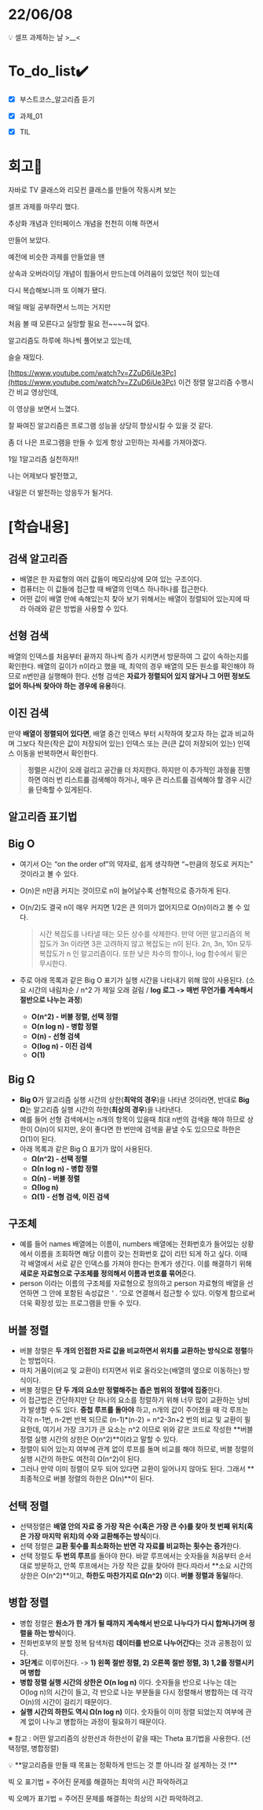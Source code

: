 # 22/06/08
<aside>
💡 셀프 과제하는 날  >__<

</aside>

# To_do_list✔️



- [x]  부스트코스_알고리즘 듣기
- [x]  과제_01
- [x]  TIL



# 회고🤔

자바로 TV 클래스와 리모컨 클래스를 만들어 작동시켜 보는

셀프 과제를 마무리 했다.

추상화 개념과 인터페이스 개념을 천천히 이해 하면서

만들어 보았다.

예전에 비슷한 과제를 만들었을 땐 

상속과 오버라이딩 개념이 힘들어서 만드는데 어려움이 있었던 적이 있는데

다시 복습해보니까 또 이해가 됐다.

매일 매일 공부하면서 느끼는 거지만 

처음 볼 때 모른다고 실망할 필요 전~~~~혀 없다.

알고리즘도 하루에 하나씩 풀어보고 있는데,

슬슬 재밌다. 

[https://www.youtube.com/watch?v=ZZuD6iUe3Pc](https://www.youtube.com/watch?v=ZZuD6iUe3Pc) 이건 정렬 알고리즘 수행시간 비교 영상인데, 

이 영상을 보면서 느꼈다.

잘 짜여진 알고리즘은 프로그램 성능을 상당히 향상시킬 수 있을 것 같다.

좀 더 나은 프로그램을 만들 수 있게 항상 고민하는 자세를 가져야겠다.

1일 1알고리즘 실천하자!!

나는 어제보다 발전했고,

내일은 더 발전하는 앙응두가 될거다.

# [학습내용]



## **검색 알고리즘**

- 배열은 한 자료형의 여러 값들이 메모리상에 모여 있는 구조이다.
- 컴퓨터는 이 값들에 접근할 때 배열의 인덱스 하나하나를 접근한다.
- 어떤 값이 배열 안에 속해있는지 찾아 보기 위해서는 배열이 정렬되어 있는지에 따라 아래와 같은 방법을 사용할 수 있다.

## **선형 검색**

배열의 인덱스를 처음부터 끝까지 하나씩 증가 시키면서 방문하여 그 값이 속하는지를 확인한다.
배열의 길이가 n이라고 했을 때, 최악의 경우 배열의 모든 원소를 확인해야 하므로 n번만큼 실행해야 한다.
선형 검색은 **자료가 정렬되어 있지 않거나 그 어떤 정보도 없어 하나씩 찾아야 하는 경우에 유용**하다.

## **이진 검색**

만약 **배열이 정렬되어 있다면**, 배열 중간 인덱스 부터 시작하여 찾고자 하는 값과 비교하며 그보다 작은(작은 값이 저장되어 있는) 인덱스 또는 큰(큰 값이 저장되어 있는) 인덱스 이동을 반복하면서 확인한다.

> **정렬은 시간이 오래 걸리고 공간을 더 차지한다. 하지만 이 추가적인 과정을 진행하면 여러 번 리스트를 검색해야 하거나, 매우 큰 리스트를 검색해야 할 경우 시간을 단축할 수 있게된다.**
> 

## **알고리즘 표기법**

## **Big O**

- 여기서 O는 “on the order of”의 약자로, 쉽게 생각하면 “~만큼의 정도로 커지는” 것이라고 볼 수 있다.
- O(n)은 n만큼 커지는 것이므로 n이 늘어날수록 선형적으로 증가하게 된다.
- O(n/2)도 결국 n이 매우 커지면 1/2은 큰 의미가 없어지므로 O(n)이라고 볼 수 있다.
    
    > 시간 복잡도를 나타낼 때는 모든 상수를 삭제한다. 만약 어떤 알고리즘의 복잡도가 3n 이라면 3은 고려하지 않고 복잡도는 n이 된다. 2n, 3n, 10n 모두 복잡도가 n 인 알고리즘이다.
    또한 낮은 차수의 항이나, log 함수에서 밑은 무시한다.
    > 
- 주로 아래 목록과 같은 Big O 표기가 실행 시간을 나타내기 위해 많이 사용된다. (소요 시간의 내림차순 / n^2 가 제일 오래 걸림 / **log 로그 -> 매번 무언가를 계속해서 절반으로 나누는 과정**)
    - **O(n^2) - 버블 정렬, 선택 정렬**
    - **O(n log n) - 병합 정렬**
    - **O(n) - 선형 검색**
    - **O(log n) - 이진 검색**
    - **O(1)**

## **Big Ω**

- **Big O**가 알고리즘 실행 시간의 상한(**최악의 경우**)을 나타낸 것이라면, 반대로 **Big Ω**는 알고리즘 실행 시간의 하한(**최상의 경우**)을 나타낸다.
- 예를 들어 선형 검색에서는 n개의 항목이 있을때 최대 n번의 검색을 해야 하므로 상한이 O(n)이 되지만, 운이 좋다면 한 번만에 검색을 끝낼 수도 있으므로 하한은 Ω(1)이 된다.
- 아래 목록과 같은 Big Ω 표기가 많이 사용된다.
    - **Ω(n^2) - 선택 정렬**
    - **Ω(n log n) - 병합 정렬**
    - **Ω(n) - 버블 정렬**
    - **Ω(log n)**
    - **Ω(1) - 선형 검색, 이진 검색**

## **구조체**

- 예를 들어 names 배열에는 이름이, numbers 배열에는 전화번호가 들어있는 상황에서 이름을 조회하면 해당 이름이 갖는 전화번호 값이 리턴 되게 하고 싶다. 이때 각 배열에서 서로 같은 인덱스를 가져야 한다는 한계가 생긴다. 이를 해결하기 위해 **새로운 자료형으로 구조체를 정의해서 이름과 번호를 묶어**준다.
- person 이라는 이름의 구조체를 자료형으로 정의하고 person 자료형의 배열을 선언하면 그 안에 포함된 속성값은 ‘ . ’으로 연결해서 접근할 수 있다. 이렇게 함으로써 더욱 확장성 있는 프로그램을 만들 수 있다.

## **버블 정렬**

- 버블 정렬은 **두 개의 인접한 자료 값을 비교하면서 위치를 교환하는 방식으로 정렬**하는 방법이다.
- 마치 거품이(비교 및 교환이) 터지면서 위로 올라오는(배열의 옆으로 이동하는) 방식이다.
- 버블 정렬은 **단 두 개의 요소만 정렬해주는 좁은 범위의 정렬에 집중**한다.
- 이 접근법은 간단하지만 단 하나의 요소를 정렬하기 위해 너무 많이 교환하는 낭비가 발생할 수도 있다.
**중첩 루프를 돌아야** 하고, n개의 값이 주어졌을 때 각 루프는 각각 n-1번, n-2번 반복 되므로
(n-1)*(n-2) = n^2-3n+2 번의 비교 및 교환이 필요한데, 여기서 가장 크기가 큰 요소는 n^2 이므로 위와 같은 코드로 작성한 **버블 정렬 실행 시간의 상한은 O(n^2)**이라고 말할 수 있다.
- 정렬이 되어 있는지 여부에 관계 없이 루프를 돌며 비교를 해야 하므로, 버블 정렬의 실행 시간의 하한도 여전히 Ω(n^2)이 된다.
- 그러나 만약 이미 정렬이 모두 되어 있다면 교환이 일어나지 않아도 된다. 그래서 **최종적으로 버블 정렬의 하한은 Ω(n)**이 된다.

## **선택 정렬**

- 선택정렬은 **배열 안의 자료 중 가장 작은 수(혹은 가장 큰 수)를 찾아 첫 번째 위치(혹은 가장 마지막 위치)의 수와 교환해주는 방식**이다.
- 선택 정렬은 **교환 횟수를 최소화하는 반면 각 자료를 비교하는 횟수는 증가**한다.
- 선택 정렬도 **두 번의 루프**를 돌아야 한다. 바깥 루프에서는 숫자들을 처음부터 순서대로 방문하고, 안쪽 루프에서는 가장 작은 값을 찾아야 한다.따라서 **소요 시간의 상한은 O(n^2)**이고, **하한도 마찬가지로 Ω(n^2)** 이다. **버블 정렬과 동일**하다.

## **병합 정렬**

- 병합 정렬은 **원소가 한 개가 될 때까지 계속해서 반으로 나누다가 다시 합쳐나가며 정렬을 하는 방식**이다.
- 전화번호부의 분할 정복 탐색처럼 **데이터를 반으로 나누어간다**는 것과 공통점이 있다.
- **3단계**로 이루어진다. -> **1) 왼쪽 절반 정렬, 2) 오른쪽 절반 정렬, 3) 1,2를 정렬시키며 병합**
- **병합 정렬 실행 시간의 상한은 O(n log n)** 이다. 숫자들을 반으로 나누는 데는 O(log n)의 시간이 들고, 각 반으로 나눈 부분들을 다시 정렬해서 병합하는 데 각각 O(n)의 시간이 걸리기 때문이다.
- **실행 시간의 하한도 역시 Ω(n log n)** 이다. 숫자들이 이미 정렬 되었는지 여부에 관계 없이 나누고 병합하는 과정이 필요하기 때문이다.

※ 참고 : 어떤 알고리즘의 상한선과 하한선이 같을 때는 Theta 표기법을 사용한다. (선택정렬, 병합정렬)

<aside>
💡 **알고리즘을 만들 때 목표는 정확하게 만드는 것 뿐 아니라 잘 설계하는 것 !**

</aside>

빅 오 표기법 = 주어진 문제를 해결하는 최악의 시간 파악하려고

빅 오메가 표기법 = 주어진 문제를 해결하는 최상의 시간 파악하려고.
